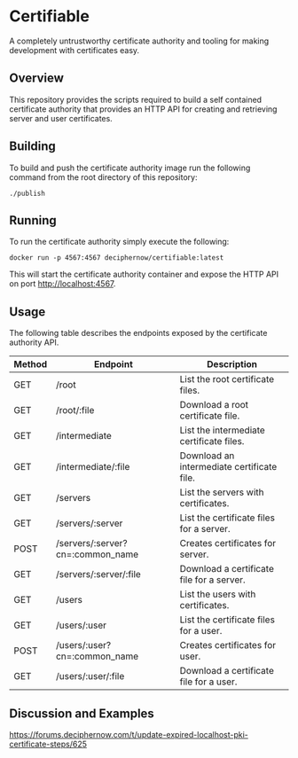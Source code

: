 # Certifiable

A completely untrustworthy certificate authority and tooling for making development with certificates easy.

## Overview

This repository provides the scripts required to build a self contained certificate authority that provides an HTTP API for creating and retrieving server and user certificates.

## Building

To build and push the certificate authority image run the following command from the root directory of this repository:

    ./publish

## Running

To run the certificate authority simply execute the following:

    docker run -p 4567:4567 deciphernow/certifiable:latest
    
This will start the certificate authority container and expose the HTTP API on port [http://localhost:4567](http://localhost:4567).

## Usage

The following table describes the endpoints exposed by the certificate authority API.

| Method | Endpoint                         | Description                                 |
|--------|----------------------------------|---------------------------------------------|
| GET    | /root                            | List the root certificate files.            |
| GET    | /root/:file                      | Download a root certificate file.           |
| GET    | /intermediate                    | List the intermediate certificate files.    |
| GET    | /intermediate/:file              | Download an intermediate certificate file.  |
| GET    | /servers                         | List the servers with certificates.         |
| GET    | /servers/:server                 | List the certificate files for a server.    |
| POST   | /servers/:server?cn=:common_name | Creates certificates for server.            |
| GET    | /servers/:server/:file           | Download a certificate file for a server.   |
| GET    | /users                           | List the users with certificates.           |
| GET    | /users/:user                     | List the certificate files for a user.      |
| POST   | /users/:user?cn=:common_name     | Creates certificates for user.              |
| GET    | /users/:user/:file               | Download a certificate file for a user.     |

## Discussion and Examples

https://forums.deciphernow.com/t/update-expired-localhost-pki-certificate-steps/625
